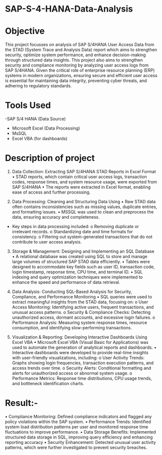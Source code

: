 # SAP-S-4-HANA-Data-Analysis

# Objective

This project focusses on analysis of SAP S/4HANA User Access Data from the STAD (System Trace and Analysis Data) report which aims to strengthen security, optimize system performance, and enhance decision-making through structured data insights. This project also aims to strengthen security and compliance monitoring by analyzing user access logs from SAP S/4HANA. Given the critical role of enterprise resource planning (ERP) systems in modern organizations, ensuring secure and efficient user access is essential for maintaining data integrity, preventing cyber threats, and adhering to regulatory standards.

# Tools Used
-SAP S/4 HANA (Data Source)
- Microsoft Excel (Data Processing)
- MsSQL
- Excel VBA (for dashboards)

# Description of project

1. Data Collection: Extracting SAP S/4HANA STAD Reports in Excel Format
•	STAD reports, which contain critical user access logs, transaction codes, response times, and system resource usage, were exported from SAP S/4HANA
•	The reports were extracted in Excel format, enabling ease of access and further processing.

2. Data Processing: Cleaning and Structuring Data Using 
•	Raw STAD data often contains inconsistencies such as missing values, duplicate entries, and formatting issues.
•	MSSQL was used to clean and preprocess the data, ensuring accuracy and completeness.
   
- Key steps in data processing included:
o	Removing duplicate or irrelevant records.
o	Standardizing date and time formats for consistency.
o	Filtering out system-generated transactions that do not contribute to user access analysis.

3. Storage & Management: Designing and Implementing an SQL Database
•	A relational database was created using SQL to store and manage large volumes of structured SAP STAD data efficiently.
•	Tables were designed to accommodate key fields such as user ID, transaction code, login timestamp, response time, CPU time, and terminal ID.
•	SQL indexing and query optimization techniques were implemented to enhance the speed and performance of data retrieval.

4. Data Analysis: Conducting SQL-Based Analysis for Security, Compliance, and Performance Monitoring
•	SQL queries were used to extract meaningful insights from the STAD data, focusing on:
o	User Access Monitoring: Identifying active users, frequent transactions, and unusual access patterns.
o	Security & Compliance Checks: Detecting unauthorized access, dormant accounts, and excessive login failures.
o	Performance Analysis: Measuring system response times, resource consumption, and identifying slow-performing transactions.

5. Visualization & Reporting: Developing Interactive Dashboards Using Excel VBA
•	Microsoft Excel VBA (Visual Basic for Applications) was used to automate the generation of analytical reports and dashboards.
•	Interactive dashboards were developed to provide real-time insights with user-friendly visualizations, including:
o	User Activity Trends: Graphs showing login frequencies, transaction execution patterns, and access trends over time.
o	Security Alerts: Conditional formatting and alerts for unauthorized access or abnormal system usage.
o	Performance Metrics: Response time distributions, CPU usage trends, and bottleneck identification charts.

# Result:- 

•	Compliance Monitoring: Defined compliance indicators and flagged any policy violations within the SAP system.
•	Performance Trends: Identified system load distribution patterns per user and monitored response time fluctuations to improve performance.
•	Data Storage Benefits: Implemented structured data storage in SQL, improving query efficiency and enhancing reporting accuracy
•	Security Enhancement: Detected unusual user activity patterns, which were further investigated to prevent security breaches.



